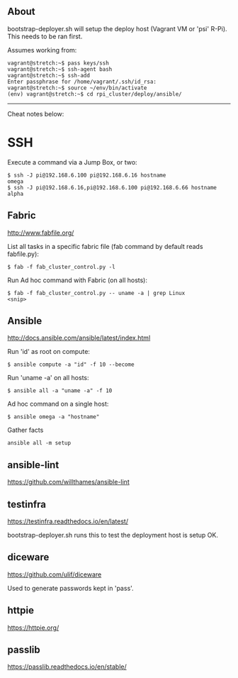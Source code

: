 About
------

bootstrap-deployer.sh will setup the deploy host (Vagrant VM or 'psi' R-Pi). This needs to be ran first.

Assumes working from:

```
vagrant@stretch:~$ pass keys/ssh
vagrant@stretch:~$ ssh-agent bash
vagrant@stretch:~$ ssh-add
Enter passphrase for /home/vagrant/.ssh/id_rsa:
vagrant@stretch:~$ source ~/env/bin/activate
(env) vagrant@stretch:~$ cd rpi_cluster/deploy/ansible/
```

---

Cheat notes below:

# SSH

Execute a command via a Jump Box, or two:

```
$ ssh -J pi@192.168.6.100 pi@192.168.6.16 hostname
omega
$ ssh -J pi@192.168.6.16,pi@192.168.6.100 pi@192.168.6.66 hostname
alpha
```


Fabric
------
http://www.fabfile.org/

List all tasks in a specific fabric file (fab command by default reads fabfile.py):

```
$ fab -f fab_cluster_control.py -l
```

Run Ad hoc command with Fabric (on all hosts):

```
$ fab -f fab_cluster_control.py -- uname -a | grep Linux
<snip>
```


Ansible
-------
http://docs.ansible.com/ansible/latest/index.html

Run 'id' as root on compute:

```
$ ansible compute -a "id" -f 10 --become
```

Run 'uname -a' on all hosts:

```
$ ansible all -a "uname -a" -f 10
```

Ad hoc command on a single host:

```
$ ansible omega -a "hostname"
```


Gather facts

```
ansible all -m setup
```


ansible-lint
------------
https://github.com/willthames/ansible-lint


testinfra
---------
https://testinfra.readthedocs.io/en/latest/

bootstrap-deployer.sh runs this to test the deployment host is setup OK.

diceware
---------
https://github.com/ulif/diceware

Used to generate passwords kept in 'pass'.

httpie
-------
https://httpie.org/


passlib
-------
https://passlib.readthedocs.io/en/stable/
